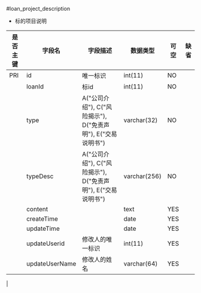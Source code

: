 #loan_project_description
* 标的项目说明
 
|是否主键	|字段名	|字段描述	|数据类型	|可空	|缺省	|
| --------|-----|-----|-----|-----|-----|
|PRI|id|唯一标识|int(11)|NO||
||loanId|标id|int(11)|NO||
||type|A("公司介绍"), C("风险揭示"), D("免责声明"), E("交易说明书")|varchar(32)|NO||
||typeDesc|A("公司介绍"), C("风险揭示"), D("免责声明"), E("交易说明书")|varchar(256)|NO||
||content||text|YES||
||createTime||date|YES||
||updateTime||date|YES||
||updateUserid|修改人的唯一标识|int(11)|YES||
||updateUserName|修改人的姓名|varchar(64)|YES||
|
